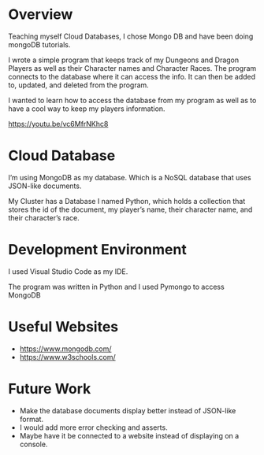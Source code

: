 # Overview

Teaching myself Cloud Databases, I chose Mongo DB and have been doing mongoDB tutorials.  


I wrote a simple program that keeps track of my Dungeons and Dragon Players as well as their Character names and Character Races. The program connects to the database where it can access the info.  It can then be added to, updated, and deleted from the program.


I wanted to learn how to access the database from my program as well as to have a cool way to keep my players information.

https://youtu.be/vc6MfrNKhc8


# Cloud Database

I’m using MongoDB as my database. Which is a NoSQL database that uses JSON-like documents.

My Cluster has a Database I named Python, which holds a collection that stores the id of the document, my player’s name, their character name, and their character’s race.

# Development Environment

I used Visual Studio Code as my IDE. 

The program was written in Python and I used Pymongo to access MongoDB

# Useful Websites

* https://www.mongodb.com/
* https://www.w3schools.com/


# Future Work

* Make the database documents display better instead of JSON-like format.  
* I would add more error checking and asserts.
* Maybe have it be connected to a website instead of displaying on a console.
